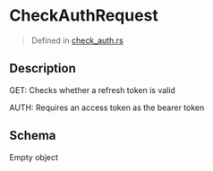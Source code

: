 # CheckAuthRequest
> Defined in [check_auth.rs](../../../../../interface/src/interface/routes/auth/check_auth.rs)

## Description
GET: Checks whether a refresh token is valid

AUTH: Requires an access token as the bearer token

## Schema

Empty object

